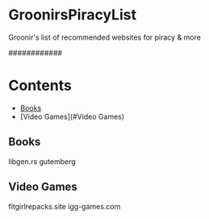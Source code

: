 # GroonirsPiracyList
Groonir's list of recommended websites for piracy &amp; more


############

# Contents

- [Books](#books)
- [Video Games](#Video Games)


## Books
libgen.rs
gutemberg

## Video Games
fitgirlrepacks.site
igg-games.com
